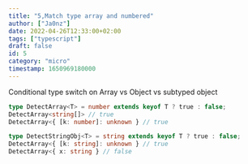 ```yaml
---
title: "5,Match type array and numbered"
author: ["Ja0nz"]
date: 2022-04-26T12:33:00+02:00
tags: ["typescript"]
draft: false
id: 5
category: "micro"
timestamp: 1650969180000
---
```


Conditional type switch on Array vs Object vs subtyped object

```typescript
type DetectArray<T> = number extends keyof T ? true : false;
DetectArray<string[]> // true
DetectArray<{ [k: number]: unknown } // true

type DetectStringObj<T> = string extends keyof T ? true : false;
DetectArray<{ [k: string]: unknown } // true
DetectArray<{ x: string } // false
```
